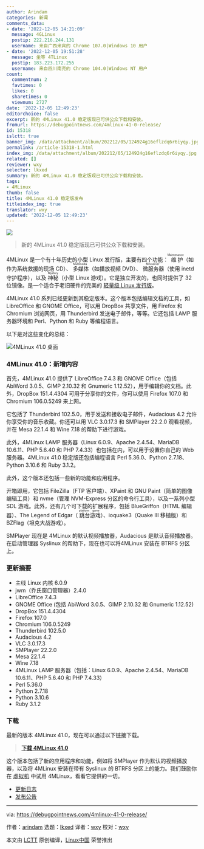 ```yaml
---
author: Arindam
categories: 新闻
comments_data:
- date: '2022-12-05 14:21:09'
  message: 4GLinux
  postip: 222.216.244.131
  username: 来自广西来宾的 Chrome 107.0|Windows 10 用户
- date: '2022-12-05 19:51:28'
  message: 坐等 4TLinux
  postip: 183.223.172.255
  username: 来自四川南充的 Chrome 104.0|Windows NT 用户
count:
  commentnum: 2
  favtimes: 0
  likes: 0
  sharetimes: 0
  viewnum: 2727
date: '2022-12-05 12:49:23'
editorchoice: false
excerpt: 新的 4MLinux 41.0 稳定版现已可供公众下载和安装。
fromurl: https://debugpointnews.com/4mlinux-41-0-release/
id: 15318
islctt: true
banner_img: /data/attachment/album/202212/05/124924g16eflzdq6r6iyqy.jpg
permalink: /article-15318-1.html
index_img: /data/attachment/album/202212/05/124924g16eflzdq6r6iyqy.jpg.thumb.jpg
related: []
reviewer: wxy
selector: lkxed
summary: 新的 4MLinux 41.0 稳定版现已可供公众下载和安装。
tags:
- 4MLinux
thumb: false
title: 4MLinux 41.0 稳定版发布
titleindex_img: true
translator: wxy
updated: '2022-12-05 12:49:23'
---
```


![](/data/attachment/album/202212/05/124924g16eflzdq6r6iyqy.jpg)



> 
> 新的 4MLinux 41.0 稳定版现已可供公众下载和安装。
> 
> 
> 


4MLinux 是一个有十年历史的小型 Linux 发行版，主要有四个功能：<ruby> 维护 <rt>  Maintenance </rt></ruby>（如作为系统救援的现场 CD）、<ruby> 多媒体 <rt>  Multimedia </rt></ruby>（如播放视频 DVD）、<ruby> 微服务器 <rt>  Miniserver </rt></ruby>（使用 inetd 守护程序），以及 <ruby> 神秘 <rt>  Mystery </rt></ruby>（小型 Linux 游戏）。它是独立开发的，也同时提供了 32 位镜像。是一个适合于老旧硬件的完美的 [轻量级 Linux 发行版](https://www.debugpoint.com/lightweight-linux-distributions-2022/)。


4MLinux 41.0 系列已经更新到其稳定版本。这个版本包括编辑文档的工具，如 LibreOffice 和 GNOME Office，可以用 DropBox 共享文件，用 Firefox 和 Chromium 浏览网页，用 Thunderbird 发送电子邮件，等等。它还包括 LAMP 服务器环境和 Perl、Python 和 Ruby 等编程语言。


以下是对这些变化的总结：


![4MLinux 41.0 桌面](/data/attachment/album/202212/05/124924qsoi338io36ezpe3.jpg)


### 4MLinux 41.0：新增内容


首先，4MLinux 41.0 提供了 LibreOffice 7.4.3 和 GNOME Office（包括 AbiWord 3.0.5、GIMP 2.10.32 和 Gnumeric 1.12.52），用于编辑你的文档。此外，DropBox 151.4.4304 可用于分享你的文件，你可以使用 Firefox 107.0 和 Chromium 106.0.5249 来上网。


它包括了 Thunderbird 102.5.0，用于发送和接收电子邮件，Audacious 4.2 允许你享受你的音乐收藏。你还可以用 VLC 3.0.17.3 和 SMPlayer 22.2.0 观看视频，并在 Mesa 22.1.4 和 Wine 7.18 的帮助下进行游戏。


此外，4MLinux LAMP 服务器（Linux 6.0.9、Apache 2.4.54、MariaDB 10.6.11、PHP 5.6.40 和 PHP 7.4.33）也包括在内，可以用于设置你自己的 Web 服务器。4MLinux 41.0 稳定版还包括编程语言 Perl 5.36.0、Python 2.7.18、 Python 3.10.6 和 Ruby 3.1.2。


此外，这个版本还包括一些新的功能和应用程序。


开箱即用，它包括 FileZilla（FTP 客户端）、XPaint 和 GNU Paint（简单的图像编辑工具）和 nvme（管理 NVM-Express 分区的命令行工具），以及一系列小型 SDL 游戏。此外，还有几个可下载的扩展程序，包括 BlueGriffon（HTML 编辑器）、The Legend of Edgar（<ruby> 跳台游戏 <rt>  platform game </rt></ruby>）、ioquake3（Quake III 移植版）和 BZFlag（坦克大战游戏）。


SMPlayer 现在是 4MLinux 的默认视频播放器，Audacious 是默认音频播放器。在启动管理器 Syslinux 的帮助下，现在也可以将4MLinux 安装在 BTRFS 分区上。


### 更新摘要


* 主线 Linux 内核 6.0.9
* jwm（乔氏窗口管理器）2.4.0
* LibreOffice 7.4.3
* GNOME Office (包括 AbiWord 3.0.5、GIMP 2.10.32 和 Gnumeric 1.12.52)
* DropBox 151.4.4304
* Firefox 107.0
* Chromium 106.0.5249
* Thunderbird 102.5.0
* Audacious 4.2
* VLC 3.0.17.3
* SMPlayer 22.2.0
* Mesa 22.1.4
* Wine 7.18
* 4MLinux LAMP 服务器（包括：Linux 6.0.9、Apache 2.4.54、MariaDB 10.6.11、PHP 5.6.40 和 PHP 7.4.33）
* Perl 5.36.0
* Python 2.7.18
* Python 3.10.6
* Ruby 3.1.2


### 下载


最新的版本 4MLinux 41.0，现在可以通过以下链接下载。



> 
> **[下载 4MLinux 41.0](https://sourceforge.net/projects/linux4m/)**
> 
> 
> 


这个版本包括了新的应用程序和功能，例如将 SMPlayer 作为默认的视频播放器，以及将 4MLinux 安装在带有 Syslinux 的 BTRFS 分区上的能力。我们鼓励你在 [虚拟机](https://www.debugpoint.com/install-ubuntu-virtualbox/) 中试用 4MLinux，看看它提供的一切。


* [更新日志](http://4mlinux.com/addons-41.0.txt)
* [发布公告](https://4mlinux-releases.blogspot.com/2022/12/4mlinux-410-stable-released.html)




---


via: <https://debugpointnews.com/4mlinux-41-0-release/>


作者：[arindam](https://debugpointnews.com/author/dindex_imgubegmail-com/) 选题：[lkxed](https://github.com/lkxed) 译者：[wxy](https://github.com/wxy) 校对：[wxy](https://github.com/wxy)


本文由 [LCTT](https://github.com/LCTT/TranslateProject) 原创编译，[Linux中国](https://linux.cn/) 荣誉推出